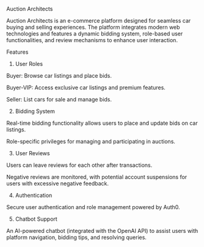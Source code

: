 Auction Architects

Auction Architects is an e-commerce platform designed for seamless car buying and selling experiences. The platform integrates modern web technologies and features a dynamic bidding system, role-based user functionalities, and review mechanisms to enhance user interaction.

Features

1. User Roles

Buyer: Browse car listings and place bids.

Buyer-VIP: Access exclusive car listings and premium features.

Seller: List cars for sale and manage bids.

2. Bidding System

Real-time bidding functionality allows users to place and update bids on car listings.

Role-specific privileges for managing and participating in auctions.

3. User Reviews

Users can leave reviews for each other after transactions.

Negative reviews are monitored, with potential account suspensions for users with excessive negative feedback.

4. Authentication

Secure user authentication and role management powered by Auth0.

5. Chatbot Support

An AI-powered chatbot (integrated with the OpenAI API) to assist users with platform navigation, bidding tips, and resolving queries.
